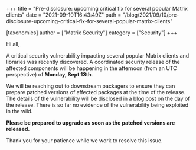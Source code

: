 +++
title = "Pre-disclosure: upcoming critical fix for several popular Matrix clients"
date = "2021-09-10T16:43:49Z"
path = "/blog/2021/09/10/pre-disclosure-upcoming-critical-fix-for-several-popular-matrix-clients"

[taxonomies]
author = ["Matrix Security"]
category = ["Security"]
+++

Hi all,

A critical security vulnerability impacting several popular Matrix clients and libraries was recently discovered. A coordinated security release of the affected components will be happening in the afternoon (from an UTC perspective) of **Monday, Sept 13th**.

We will be reaching out to downstream packagers to ensure they can prepare patched versions of affected packages at the time of the release. The details of the vulnerability will be disclosed in a blog post on the day of the release. There is so far no evidence of the vulnerability being exploited in the wild.

**Please be prepared to upgrade as soon as the patched versions are released.**

Thank you for your patience while we work to resolve this issue.
